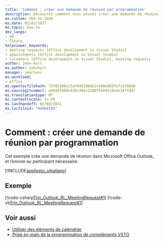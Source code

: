 ```yaml
---
title: 'Comment : créer une demande de réunion par programmation'
description: Découvrez comment vous pouvez créer une demande de réunion par programmation dans Microsoft Outlook et envoyer la demande à un participant obligatoire.
ms.custom: SEO-VS-2020
ms.date: 02/02/2017
ms.topic: how-to
dev_langs:
- VB
- CSharp
helpviewer_keywords:
- meeting requests [Office development in Visual Studio]
- appointments [Office development in Visual Studio]
- calendars [Office development in Visual Studio], meeting requests
author: John-Hart
ms.author: johnhart
manager: jmartens
ms.workload:
- office
ms.openlocfilehash: 73f85308a15afd4828bb6143d0e883fefc6708d9
ms.sourcegitcommit: ae6d47b09a439cd0e13180f5e89510e3e347fd47
ms.translationtype: MT
ms.contentlocale: fr-FR
ms.lasthandoff: 02/08/2021
ms.locfileid: "99964145"
---
```

# <a name="how-to-programmatically-create-a-meeting-request"></a>Comment : créer une demande de réunion par programmation
  Cet exemple crée une demande de réunion dans Microsoft Office Outlook, et l’envoie au participant nécessaire.

 [!INCLUDE[appliesto_olkallapp](../vsto/includes/appliesto-olkallapp-md.md)]

## <a name="example"></a>Exemple
 [!code-csharp[Trin_Outlook_RL_MeetingRequest#1](../vsto/codesnippet/CSharp/Trin_Outlook_RL_MeetingRequest/thisaddin.cs#1)]
 [!code-vb[Trin_Outlook_RL_MeetingRequest#1](../vsto/codesnippet/VisualBasic/Trin_Outlook_RL_MeetingRequest/thisaddin.vb#1)]

## <a name="see-also"></a>Voir aussi
- [Utiliser des éléments de calendrier](../vsto/working-with-calendar-items.md)
- [Prise en main de la programmation de compléments VSTO](../vsto/getting-started-programming-vsto-add-ins.md)
